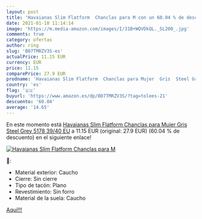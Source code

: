 ```yaml
---
layout: post
title: 'Havaianas Slim Flatform  Chanclas para M con un 60.04 % de descuento'
date: 2021-01-10 11:14:14
image: 'https://m.media-amazon.com/images/I/31B+WQVDkQL._SL200_.jpg'
comments: true
category: ofertas
author: ring
slug: 'B07TMRZV3S-es'
actualPrice: 11.15 EUR
currency: EUR
price: 11.15
comparePrice: 27.9 EUR
prodname: 'Havaianas Slim Flatform  Chanclas para Mujer  Gris  Steel Grey 5178   39/40 EU'
country: 'es'
flag: '🇪🇸'
buyurl: 'https://www.amazon.es/dp/B07TMRZV3S/?tag=tolees-21'
descuento: '60.04'
average: '14.65'
---
```


En este momento está [Havaianas Slim Flatform  Chanclas para Mujer  Gris  Steel Grey 5178   39/40 EU](https://www.amazon.es/dp/B07TMRZV3S/?tag=tolees-21) a 11.15 EUR (original: 27.9 EUR) (60.04 %  de descuento) en el siguiente enlace!

[![Havaianas Slim Flatform  Chanclas para M](https://m.media-amazon.com/images/I/31B+WQVDkQL._SL200_.jpg)](https://www.amazon.es/dp/B07TMRZV3S/?tag=tolees-21)

🔎:

- Material exterior: Caucho
- Cierre: Sin cierre
- Tipo de tacón: Plano
- Revestimiento: Sin forro
- Material de la suela: Caucho

[Aquí!!!](https://www.amazon.es/dp/B07TMRZV3S/?tag=tolees-21)

